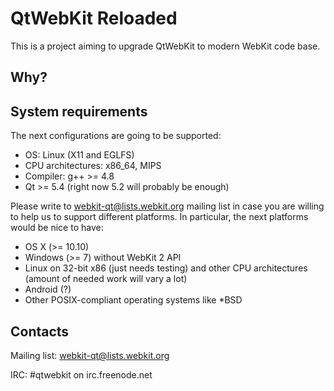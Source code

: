 # QtWebKit Reloaded

This is a project aiming to upgrade QtWebKit to modern WebKit code base.

## Why?



## System requirements

The next configurations are going to be supported:

* OS: Linux (X11 and EGLFS)
* CPU architectures: x86_64, MIPS
* Compiler: g++ >= 4.8
* Qt >= 5.4 (right now 5.2 will probably be enough)

Please write to webkit-qt@lists.webkit.org mailing list in case you are willing to help us to support different platforms. In particular, the next platforms would be nice to have:
* OS X (>= 10.10)
* Windows (>= 7) without WebKit 2 API
* Linux on 32-bit x86 (just needs testing) and other CPU architectures (amount of needed work will vary a lot)
* Android (?)
* Other POSIX-compliant operating systems like *BSD

## Contacts
Mailing list: webkit-qt@lists.webkit.org

IRC: #qtwebkit on irc.freenode.net
